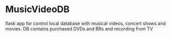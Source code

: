 # MusicVideoDB
flask app for control local database with musical videos, concert shows and movies.
DB contains purchased DVDs and BRs and recording from TV

